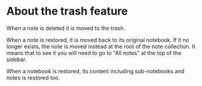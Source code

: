 # About the trash feature

When a note is deleted it is moved to the trash.

When a note is restored, it is moved back to its original notebook. If it no longer exists, the note is moved instead at the root of the note collection. It means that to see it you will need to go to "All notes" at the top of the sidebar.

When a notebook is restored, its content including sub-notebooks and notes is restored too.
